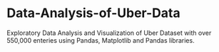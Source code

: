 # Data-Analysis-of-Uber-Data
 Exploratory Data Analysis and Visualization of Uber Dataset with over 550,000 enteries using Pandas, Matplotlib and Pandas libraries.
 
